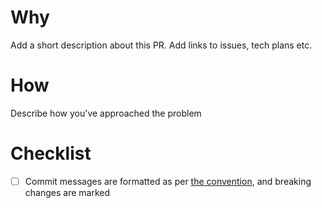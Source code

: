 # Why

Add a short description about this PR.
Add links to issues, tech plans etc.

# How

Describe how you've approached the problem

# Checklist

- [ ] Commit messages are formatted as per [the convention](https://www.conventionalcommits.org/en/v1.0.0/), and breaking changes are marked
